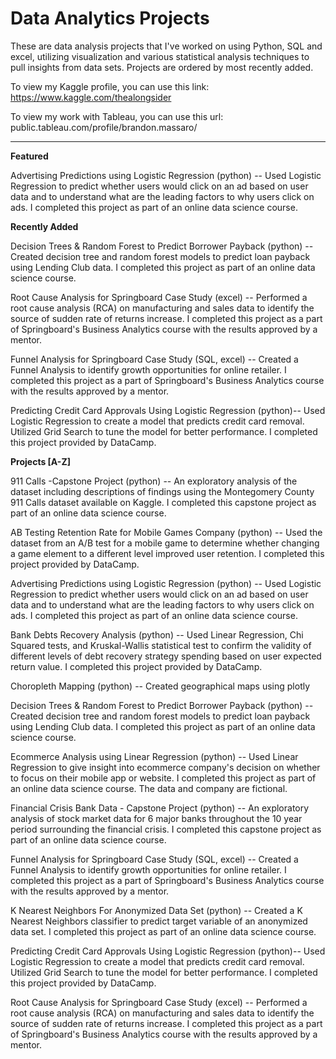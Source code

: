 # Data Analytics Projects
These are data analysis projects that I've worked on using Python, SQL and excel, utilizing visualization and various statistical analysis techniques to pull insights from data sets. Projects are ordered by most recently added.

To view my Kaggle profile, you can use this link: https://www.kaggle.com/thealongsider

To view my work with Tableau, you can use this url: public.tableau.com/profile/brandon.massaro/

-----

**Featured**

Advertising Predictions using Logistic Regression (python) -- Used Logistic Regression to predict whether users would click on an ad based on user data and to understand what are the leading factors to why users click on ads. I completed this project as part of an online data science course.

**Recently Added**

Decision Trees & Random Forest to Predict Borrower Payback (python) -- Created decision tree and random forest models to predict loan payback using Lending Club data. I completed this project as part of an online data science course.

Root Cause Analysis for Springboard Case Study (excel) -- Performed a root cause analysis (RCA) on manufacturing and sales data to identify the source of sudden rate of returns increase. I completed this project as a part of Springboard's Business Analytics course with the results approved by a mentor.

Funnel Analysis for Springboard Case Study (SQL, excel) -- Created a Funnel Analysis to identify growth opportunities for online retailer. I completed this project as a part of Springboard's Business Analytics course with the results approved by a mentor.

Predicting Credit Card Approvals Using Logistic Regression (python)-- Used Logistic Regression to create a model that predicts credit card removal. Utilized Grid Search to tune the model for better performance. I completed this project provided by DataCamp.

**Projects [A-Z]**

911 Calls -Capstone Project (python) -- An exploratory analysis of the dataset including descriptions of findings using the Montegomery County 911 Calls dataset available on Kaggle. I completed this capstone project as part of an online data science course.

AB Testing Retention Rate for Mobile Games Company (python) -- Used the dataset from an A/B test for a mobile game to determine whether changing a game element to a different level improved user retention. I completed this project provided by DataCamp. 

Advertising Predictions using Logistic Regression (python) -- Used Logistic Regression to predict whether users would click on an ad based on user data and to understand what are the leading factors to why users click on ads. I completed this project as part of an online data science course.

Bank Debts Recovery Analysis (python) -- Used Linear Regression, Chi Squared tests, and Kruskal-Wallis statistical test to confirm the validity of different levels of debt recovery strategy spending based on user expected return value. I completed this project provided by DataCamp.

Choropleth Mapping (python) -- Created geographical maps using plotly

Decision Trees & Random Forest to Predict Borrower Payback (python) -- Created decision tree and random forest models to predict loan payback using Lending Club data. I completed this project as part of an online data science course.

Ecommerce Analysis using Linear Regression (python) -- Used Linear Regression to give insight into ecommerce company's decision on whether to focus on their mobile app or website. I completed this project as part of an online data science course. The data and company are fictional.

Financial Crisis Bank Data - Capstone Project (python) -- An exploratory analysis of stock market data for 6 major banks throughout the 10 year period surrounding the financial crisis. I completed this capstone project as part of an online data science course.

Funnel Analysis for Springboard Case Study (SQL, excel) -- Created a Funnel Analysis to identify growth opportunities for online retailer. I completed this project as a part of Springboard's Business Analytics course with the results approved by a mentor.

K Nearest Neighbors For Anonymized Data Set (python) -- Created a K Nearest Neighbors classifier to predict target variable of an anonymized data set. I completed this project as part of an online data science course.

Predicting Credit Card Approvals Using Logistic Regression (python)-- Used Logistic Regression to create a model that predicts credit card removal. Utilized Grid Search to tune the model for better performance. I completed this project provided by DataCamp.

Root Cause Analysis for Springboard Case Study (excel) -- Performed a root cause analysis (RCA) on manufacturing and sales data to identify the source of sudden rate of returns increase. I completed this project as a part of Springboard's Business Analytics course with the results approved by a mentor.
